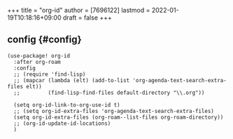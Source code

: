 +++
title = "org-id"
author = [7696122]
lastmod = 2022-01-19T10:18:16+09:00
draft = false
+++

## config {#config}

```elisp
(use-package! org-id
  :after org-roam
  :config
  ;; (require 'find-lisp)
  ;; (mapcar (lambda (elt) (add-to-list 'org-agenda-text-search-extra-files elt))
  ;;         (find-lisp-find-files default-directory "\\.org"))

  (setq org-id-link-to-org-use-id t)
  ;; (setq org-id-extra-files 'org-agenda-text-search-extra-files)
  (setq org-id-extra-files (org-roam--list-files org-roam-directory))
  ;; (org-id-update-id-locations)
  )
```

